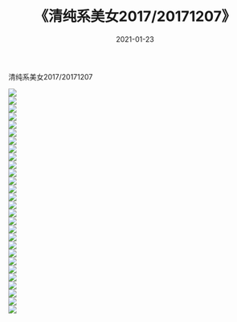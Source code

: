 ﻿---
layout: post
title:  《清纯系美女2017/20171207》
date:   2021-01-23
img: http://img.660000.xyz/Sharelink/清纯系美女/2017/20171207/000.jpg
categories: [美女, 清纯, 唯美]
---

清纯系美女2017/20171207

 ![](http://img.660000.xyz/Sharelink/清纯系美女/2017/20171207/001.jpg) <br>![](http://img.660000.xyz/Sharelink/清纯系美女/2017/20171207/002.jpg) <br>![](http://img.660000.xyz/Sharelink/清纯系美女/2017/20171207/003.jpg) <br>![](http://img.660000.xyz/Sharelink/清纯系美女/2017/20171207/004.jpg) <br>![](http://img.660000.xyz/Sharelink/清纯系美女/2017/20171207/005.jpg) <br>![](http://img.660000.xyz/Sharelink/清纯系美女/2017/20171207/006.jpg) <br>![](http://img.660000.xyz/Sharelink/清纯系美女/2017/20171207/007.jpg) <br>![](http://img.660000.xyz/Sharelink/清纯系美女/2017/20171207/008.jpg) <br>![](http://img.660000.xyz/Sharelink/清纯系美女/2017/20171207/009.jpg) <br>![](http://img.660000.xyz/Sharelink/清纯系美女/2017/20171207/010.jpg) <br>![](http://img.660000.xyz/Sharelink/清纯系美女/2017/20171207/011.jpg) <br>![](http://img.660000.xyz/Sharelink/清纯系美女/2017/20171207/012.jpg) <br>![](http://img.660000.xyz/Sharelink/清纯系美女/2017/20171207/013.jpg) <br>![](http://img.660000.xyz/Sharelink/清纯系美女/2017/20171207/014.jpg) <br>![](http://img.660000.xyz/Sharelink/清纯系美女/2017/20171207/015.jpg) <br>![](http://img.660000.xyz/Sharelink/清纯系美女/2017/20171207/016.jpg) <br>![](http://img.660000.xyz/Sharelink/清纯系美女/2017/20171207/017.jpg) <br>![](http://img.660000.xyz/Sharelink/清纯系美女/2017/20171207/018.jpg) <br>![](http://img.660000.xyz/Sharelink/清纯系美女/2017/20171207/019.jpg) <br>![](http://img.660000.xyz/Sharelink/清纯系美女/2017/20171207/020.jpg) <br>![](http://img.660000.xyz/Sharelink/清纯系美女/2017/20171207/021.jpg) <br>![](http://img.660000.xyz/Sharelink/清纯系美女/2017/20171207/022.jpg) <br>![](http://img.660000.xyz/Sharelink/清纯系美女/2017/20171207/023.jpg) <br>![](http://img.660000.xyz/Sharelink/清纯系美女/2017/20171207/024.jpg) <br>![](http://img.660000.xyz/Sharelink/清纯系美女/2017/20171207/025.jpg) <br>![](http://img.660000.xyz/Sharelink/清纯系美女/2017/20171207/026.jpg) <br>![](http://img.660000.xyz/Sharelink/清纯系美女/2017/20171207/027.jpg) <br>![](http://img.660000.xyz/Sharelink/清纯系美女/2017/20171207/028.jpg) <br>